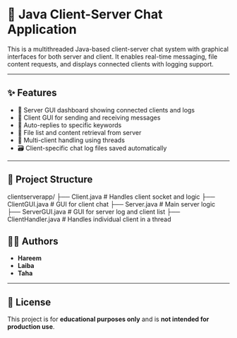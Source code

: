# 💬 Java Client-Server Chat Application

This is a multithreaded Java-based client-server chat system with graphical interfaces for both server and client. It enables real-time messaging, file content requests, and displays connected clients with logging support.

---

## ✨ Features

- 📡 Server GUI dashboard showing connected clients and logs
- 💬 Client GUI for sending and receiving messages
- 🤖 Auto-replies to specific keywords
- 📂 File list and content retrieval from server
- 🧵 Multi-client handling using threads
- 🗃️ Client-specific chat log files saved automatically

---

## 🧱 Project Structure

clientserverapp/
├── Client.java # Handles client socket and logic
├── ClientGUI.java # GUI for client chat
├── Server.java # Main server logic
├── ServerGUI.java # GUI for server log and client list
├── ClientHandler.java # Handles individual client in a thread

## 🧑‍💻 Authors

- **Hareem**
- **Laiba**
- **Taha**

---

## 📜 License

This project is for **educational purposes only** and is **not intended for production use**.
